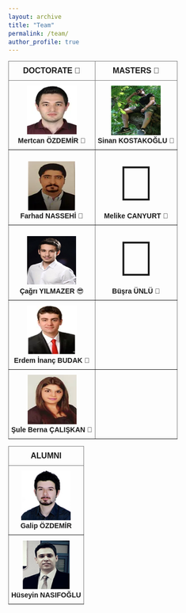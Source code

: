 ```yaml
---
layout: archive
title: "Team"
permalink: /team/
author_profile: true
---
```


<style type="text/css">
.tg  {border-collapse:collapse;border-spacing:0;}
.tg td{border-color:black;border-style:solid;border-width:1px;font-family:Arial, sans-serif;font-size:14px;
  overflow:hidden;padding:10px 5px;word-break:normal;}
.tg th{border-color:black;border-style:solid;border-width:1px;font-family:Arial, sans-serif;font-size:14px;
  font-weight:normal;overflow:hidden;padding:10px 5px;word-break:normal;}
.tg .tg-c3ow{border-color:inherit;text-align:center;vertical-align:bottom}
.tg .tg-gmla{border-color:inherit;font-size:16px;text-align:center;vertical-align:top}
</style>
<table class="tg">
<thead>
  <tr>
    <th class="tg-gmla"><span style="font-weight:bold">DOCTORATE &#129327; </span></th>
    <th class="tg-gmla"><span style="font-weight:bold">MASTERS &#129321; </span></th>
  </tr>
</thead>
<tbody>
  <tr>
    <td class="tg-c3ow"><img src='/images/mertcan.png' width="100" height="100"><br><b>Mertcan ÖZDEMİR</b> &#129316;</td>
    <td class="tg-c3ow"><img src='/images/sinan.png' width="100" height="100"><br><b>Sinan KOSTAKOĞLU</b> &#129312;</td>
  </tr>
  <tr>
    <td class="tg-c3ow"><img src='/images/farhad.png' width="100" height="100"><br><b>Farhad NASSEHİ</b> &#129300;</td>
    <td class="tg-c3ow"><span style='font-size:100px;'>&#129488;</span><br><b>Melike CANYURT</b> &#129488; </td>
  </tr>
  <tr>
    <td class="tg-c3ow"><img src='/images/Cagri.png' width="100" height="100"><br><b>Çağrı YILMAZER</b> &#128526; </td>
    <td class="tg-c3ow"><span style='font-size:100px;'>&#129488;</span><br><b>Büşra ÜNLÜ</b> &#129488; </td>
  </tr>
  <tr>
    <td class="tg-c3ow"><img src='/images/erdem.png' width="100" height="100"><br><b>Erdem İnanç BUDAK</b> &#129398; </td>
    <td class="tg-c3ow"></td>
  </tr>
  <tr>
    <td class="tg-c3ow"><img src='/images/sule.png' width="100" height="100"><br><b>Şule Berna ÇALIŞKAN</b> &#129303; </td>
    <td class="tg-c3ow"></td>
  </tr>
</tbody>
</table>

<style type="text/css">
.tg  {border-collapse:collapse;border-spacing:0;}
.tg td{border-color:black;border-style:solid;border-width:1px;font-family:Arial, sans-serif;font-size:14px;
  overflow:hidden;padding:10px 5px;word-break:normal;}
.tg th{border-color:black;border-style:solid;border-width:1px;font-family:Arial, sans-serif;font-size:14px;
  font-weight:normal;overflow:hidden;padding:10px 5px;word-break:normal;}
.tg .tg-pb0m{border-color:inherit;text-align:center;vertical-align:bottom}
.tg .tg-rgq0{border-color:inherit;font-size:16px;text-align:center;vertical-align:bottom}
.tg .tg-8d8j{text-align:center;vertical-align:bottom}
</style>
<table class="tg">
<thead>
  <tr>
    <th class="tg-rgq0"><span style="font-weight:bold">ALUMNI</span></th>
  </tr>
</thead>
<tbody>
  <tr>
    <td class="tg-pb0m"><span style="font-weight:bold"><img src='/images/galip.png' width="100" height="100"><br>Galip ÖZDEMİR</span></td>
  </tr>
  <tr>
    <td class="tg-pb0m"><span style="font-weight:bold"><img src='/images/huseyin.png' width="100" height="100"><br>Hüseyin NASIFOĞLU</span></td>
  </tr>
</tbody>
</table>